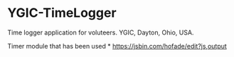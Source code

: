 # YGIC-TimeLogger
Time logger application for voluteers. YGIC, Dayton, Ohio, USA.

Timer module that has been used
    * https://jsbin.com/hofade/edit?js,output